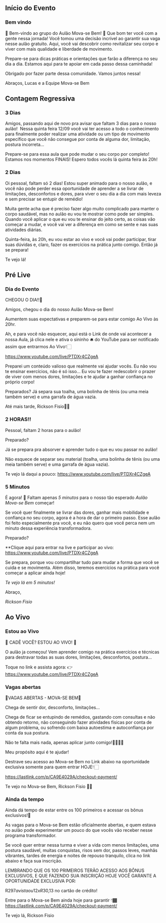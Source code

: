 ## Início do Evento
### Bem vindo
🎉 Bem-vindo ao grupo do Aulão Mova-se Bem! 🎉
Que bom ter você com a gente nessa jornada! Você tomou uma decisão incrível ao garantir sua vaga nesse aulão gratuito. Aqui, você vai descobrir como revitalizar seu corpo e viver com mais qualidade e liberdade de movimento.

Prepare-se para dicas práticas e orientações que farão a diferença no seu dia a dia. Estamos aqui para te apoiar em cada passo dessa caminhada!

Obrigado por fazer parte dessa comunidade. Vamos juntos nessa!

Abraços,
Lucas e a Equipe Mova-se Bem
## Contagem Regressiva
### 3 Dias
Amigos, passando aqui de novo pra avisar que faltam 3 dias para o nosso aulão!  Nessa quinta feira 12/09 você vai ter acesso a todo o conhecimento para finalmente poder realizar uma atividade ou um tipo de movimento específico que você não consegue por conta de alguma dor, limitação, postura incorreta…

Prepare-se para essa aula que pode mudar o seu corpo por completo!  Estamos nos momentos FINAIS! Espero todos vocês lá quinta feira às 20h!
### 2 Dias
Oi pessoal, faltam só 2 dias! Estou super animado para o nosso aulão, e você não pode perder essa oportunidade de aprender a se livrar de limitações, desconfortos e dores, para viver o seu dia a dia com mais leveza e sem precisar se entupir de remédio!

Muita gente acha que é preciso fazer algo muito complicado para manter o corpo saudável, mas no aulão eu vou te mostrar como pode ser simples. Quando você aplicar o que eu vou te ensinar do jeito certo, as coisas vão começar a mudar, e você vai ver a diferença em como se sente e nas suas atividades diárias.

Quinta-feira, às 20h, eu vou estar ao vivo e você vai poder participar, tirar suas dúvidas e, claro, fazer os exercícios na prática junto comigo. Então já se prepara!

Te vejo lá!
## Pré Live
### Dia do Evento
CHEGOU O DIA!!🤩

Amigos, chegou o dia do nosso Aulão Mova-se Bem!

Aumentem suas expectativas e preparem-se para estar comigo Ao Vivo às 20hr.

Ah, e para você não esquecer, aqui está o Link de onde vai acontecer a nossa Aula, já clica nele e ativa o sininho 🛎️ do YouTube para ser notificado assim que entrarmos Ao Vivo👇🏻

https://www.youtube.com/live/PTDXr4CZgeA

Preparei um conteúdo valioso que realmente vai ajudar vocês. Eu não vou te ensinar exercícios, não é só isso... Eu vou te fazer redescobrir o prazer de viver com menos dores, limitações e te ajudar a ganhar confiança no próprio corpo!

Preparados? Já separa sua toalha, uma bolinha de tênis (ou uma meia também serve) e uma garrafa de água vazia.

Até mais tarde, 
Rickson Fisio👋🏾
### 2 HORAS!!

Pessoal, faltam 2 horas para o aulão! 

Preparado?

Já se prepara pra absorver e aprender tudo o que eu vou passar no aulão!

Não esquece de separar seu material (toalha, uma bolinha de tênis (ou uma meia também serve) e uma garrafa de água vazia).

Te vejo lá daqui a pouco: 
https://www.youtube.com/live/PTDXr4CZgeA
### 5 Minutos
É agora! 🚀 Faltam apenas *5 minutos* para o nosso tão esperado *Aulão Mova-se Bem* começar!

Se você quer finalmente se livrar das dores, ganhar mais mobilidade e confiança no seu corpo, agora é a hora de dar o primeiro passo. Esse aulão foi feito especialmente pra você, e eu não quero que você perca nem um minuto dessa experiência transformadora.

Preparado? 

**Clique aqui para entrar na live e participar ao vivo: https://www.youtube.com/live/PTDXr4CZgeA

Se prepara, porque vou compartilhar tudo para mudar a forma que você se cuida e se movimenta. Além disso, teremos exercícios na prática para você começar a aplicar ainda hoje!

*Te vejo lá em 5 minutos!*

Abraço,

*Rickson Fisio*

## Ao Vivo
### Estou ao Vivo
🚨 CADÊ VOCÊ? ESTOU AO VIVO! 🚨

O aulão ja começou!
Vem aprender comigo na prática exercícios e técnicas para destravar todas as suas dores, limitações, desconfortos, postura...

Toque no link e assista agora: 
👉 https://www.youtube.com/live/PTDXr4CZgeA

### Vagas abertas
🚨VAGAS ABERTAS - MOVA-SE BEM🚨

Chega de sentir dor, desconforto, limitações...

Chega de ficar se entupindo de remédios, gastando com consultas e não obtendo retorno, não conseguindo fazer atividades físicas por conta de algum problema, ou sofrendo com baixa autoestima e autoconfiança por conta da sua postura. 

Não te falta mais nada, apenas aplicar junto comigo!🫱🏻‍🫲🏽

Meu propósito aqui é te ajudar!

Destrave seu acesso ao Mova-se Bem no Link abaixo na oportunidade exclusiva somente para quem entrar HOJE👇🏻

https://lastlink.com/p/CA9E4029A/checkout-payment/

Te vejo no Mova-se Bem,
Rickson Fisio 👋🏾
### Ainda da tempo
Ainda dá tempo de estar entre os 100 primeiros e acessar os bônus exclusivos!🤩

As vagas para o Mova-se Bem estão oficialmente abertas, e quem estava no aulão pode experimentar um pouco do que vocês vão receber nesse programa transformador. 

Se você quer entrar nessa turma e viver a vida com menos limitações, uma postura saudável, muitas conquistas, risos sem dor, passos leves, manhãs vibrantes, tardes de energia e noites de repouso tranquilo, clica no link abaixo e faça sua inscrição.

LEMBRANDO QUE OS 100 PRIMEIROS TERÃO ACESSO AOS BÔNUS EXCLUSIVOS, E QUE FAZENDO SUA INSCRIÇÃO HOJE VOCÊ GARANTE A OPORTUNIDADE EXCLUSIVA POR:

R$297 a vista ou 12x R$30,13 no cartão de crédito!

Entre para o Mova-se Bem ainda hoje para garantir 👇🏾https://lastlink.com/p/CA9E4029A/checkout-payment/

Te vejo lá, 
Rickson Fisio
